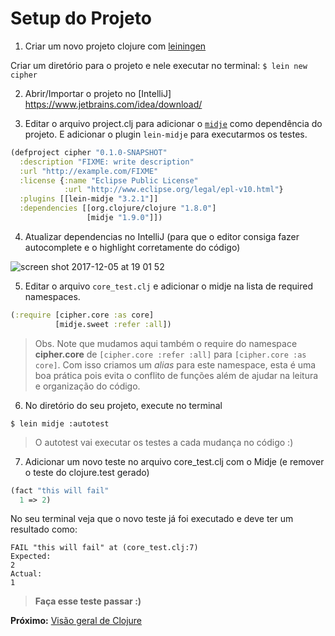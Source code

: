 # Setup do Projeto

1) Criar um novo projeto clojure com [leiningen](https://leiningen.org)

Criar um diretório para o projeto e nele executar no terminal:
`$ lein new cipher`

2) Abrir/Importar o projeto no [IntelliJ] https://www.jetbrains.com/idea/download/

3) Editar o arquivo project.clj para adicionar o [`midje`](https://github.com/marick/Midje) como dependência do projeto. E adicionar o plugin `lein-midje` para executarmos os testes.

``` clojure
(defproject cipher "0.1.0-SNAPSHOT"
  :description "FIXME: write description"
  :url "http://example.com/FIXME"
  :license {:name "Eclipse Public License"
            :url "http://www.eclipse.org/legal/epl-v10.html"}
  :plugins [[lein-midje "3.2.1"]]
  :dependencies [[org.clojure/clojure "1.8.0"]
                 [midje "1.9.0"]])

```

4) Atualizar dependencias no IntelliJ (para que o editor consiga fazer autocomplete e o highlight corretamente do código)

![screen shot 2017-12-05 at 19 01 52](https://user-images.githubusercontent.com/1187561/33630613-252c3468-d9ef-11e7-8544-64096a70f20d.png)

5) Editar o arquivo `core_test.clj` e adicionar o midje na lista de required namespaces.

``` clojure
(:require [cipher.core :as core]
          [midje.sweet :refer :all])
```

> Obs. Note que mudamos aqui também o require do namespace **cipher.core** de `[cipher.core :refer :all]` para `[cipher.core :as core]`.
Com isso criamos um _alias_ para este namespace, esta é uma boa prática pois evita o conflito de funções além de ajudar na leitura e organização do código.

6) No diretório do seu projeto, execute no terminal

```$ lein midje :autotest```

> O autotest vai executar os testes a cada mudança no código :) 

7) Adicionar um novo teste no arquivo core_test.clj com o Midje (e remover o teste do clojure.test gerado)

``` clojure
(fact "this will fail"
  1 => 2)

```

No seu terminal veja que o novo teste já foi executado e deve ter um resultado como:
```
FAIL "this will fail" at (core_test.clj:7)
Expected:
2
Actual:
1
```

> **Faça esse teste passar :)**

**Próximo:** [Visão geral de Clojure](2-functional-overview.md)

